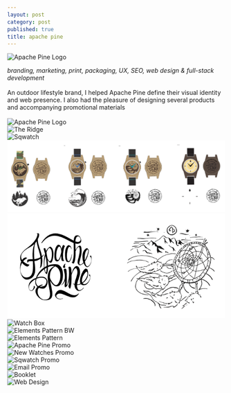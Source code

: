 ```yaml
---
layout: post
category: post
published: true
title: apache pine
---
```

![Apache Pine Logo](/media/apache-pine-tree-stack.jpg)
<!--more-->
<span class='date' style='float:right;'>*branding, marketing, print, packaging, UX, SEO, web design & full-stack development*</span>
  \
  \
  \
An outdoor lifestyle brand, I helped Apache Pine define their visual identity and web presence. I also had the pleasure of designing several products and accompanying promotional materials
  \
  \
![Apache Pine Logo](/media/apache-pine-tree-stack.jpg)
  \
![The Ridge](/media/ridge.jpg)
  \
![Sqwatch](/media/sqwatch.jpg)
  \
![True North Collection](/media/true-north-collection.png)
  \
![True North](/media/true-north.png)
  \
![Watch Box](/media/watch-box.jpg)
  \
![Elements Pattern BW](/media/pattern-bw.jpg)
  \
![Elements Pattern](/media/pattern-elements.jpg)
  \
![Apache Pine Promo](/media/ap.jpg)
  \
![New Watches Promo](/media/promo-1.jpg)
  \
![Sqwatch Promo](/media/promo-2.jpg)
  \
![Email Promo](/media/email-promo.jpg)
  \
![Booklet](/media/booklet.png)
  \
![Web Design](/media/responsive.jpg)
